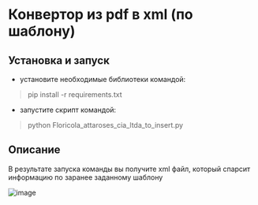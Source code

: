 # Конвертор из pdf в xml (по шаблону)

## Установка и запуск
 - установите необходимые библиотеки командой:
>pip install -r requirements.txt
 - запустите скрипт командой:
>python Floricola_attaroses_cia_ltda_to_insert.py

## Описание
В результате запуска команды вы получите xml файл, который спарсит информацию по заранее заданному шаблону

![image](https://user-images.githubusercontent.com/58893102/204477642-ba12a01e-391c-4a08-baa4-31b61079ff37.png)
